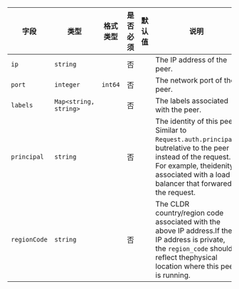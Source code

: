 | 字段 | 类型 | 格式类型 | 是否必须 | 默认值 | 说明 |
|---|---|---|---|---|---|
| `ip` | `string` |  | 否 |  | The IP address of the peer. |
| `port` | `integer` | `int64` | 否 |  | The network port of the peer. |
| `labels` | `Map<string, string>` |  | 否 |  | The labels associated with the peer. |
| `principal` | `string` |  | 否 |  | The identity of this peer. Similar to `Request.auth.principal`, butrelative to the peer instead of the request. For example, theidenity associated with a load balancer that forwared the request. |
| `regionCode` | `string` |  | 否 |  | The CLDR country/region code associated with the above IP address.If the IP address is private, the `region_code` should reflect thephysical location where this peer is running. |
